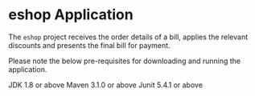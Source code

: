 # eshop Application

The `eshop` project receives the order details of a bill, applies the relevant 
discounts and presents the final bill for payment.

Please note the below pre-requisites for downloading and running the application.

JDK 1.8 or above
Maven 3.1.0 or above
Junit 5.4.1 or above
